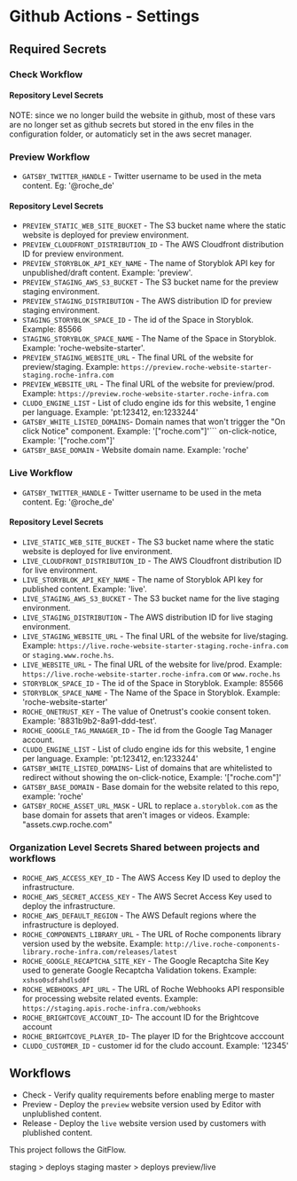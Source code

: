 # Github Actions - Settings

## Required Secrets

### Check Workflow

#### Repository Level Secrets
NOTE: since we no longer build the website in github, most of these vars are no longer set as github secrets but stored in the env files in the configuration folder, or automaticly set in the aws secret manager.

### Preview Workflow
- `GATSBY_TWITTER_HANDLE` - Twitter username to be used in the meta content. Eg: '@roche_de'

#### Repository Level Secrets

- `PREVIEW_STATIC_WEB_SITE_BUCKET` - The S3 bucket name where the static website is deployed for preview environment.
- `PREVIEW_CLOUDFRONT_DISTRIBUTION_ID` - The AWS Cloudfront distribution ID for preview environment.
- `PREVIEW_STORYBLOK_API_KEY_NAME` - The name of Storyblok API key for unpublished/draft content. Example: 'preview'.
- `PREVIEW_STAGING_AWS_S3_BUCKET` - The S3 bucket name for the preview staging environment.
- `PREVIEW_STAGING_DISTRIBUTION` - The AWS  distribution ID for preview staging environment.
- `STAGING_STORYBLOK_SPACE_ID` - The id of the Space in Storyblok. Example: 85566
- `STAGING_STORYBLOK_SPACE_NAME` - The Name of the Space in Storyblok. Example: 'roche-website-starter'.
- `PREVIEW_STAGING_WEBSITE_URL` - The final URL of the website for preview/staging. Example: `https://preview.roche-website-starter-staging.roche-infra.com`
- `PREVIEW_WEBSITE_URL` - The final URL of the website for preview/prod. Example: `https://preview.roche-website-starter.roche-infra.com`
- `CLUDO_ENGINE_LIST` - List of cludo engine ids for this website, 1 engine per language. Example: 'pt:123412, en:1233244'
- `GATSBY_WHITE_LISTED_DOMAINS`- Domain names that won't trigger the "On click Notice" component. Example: '["roche.com"]'```
on-click-notice, Example: '["roche.com"]'
- `GATSBY_BASE_DOMAIN` - Website domain name. Example: 'roche'

### Live Workflow
- `GATSBY_TWITTER_HANDLE` - Twitter username to be used in the meta content. Eg: '@roche_de'

#### Repository Level Secrets

- `LIVE_STATIC_WEB_SITE_BUCKET` - The S3 bucket name where the static website is deployed for live environment.
- `LIVE_CLOUDFRONT_DISTRIBUTION_ID` - The AWS Cloudfront distribution ID for live environment.
- `LIVE_STORYBLOK_API_KEY_NAME` - The name of Storyblok API key for published content. Example: 'live'.
- `LIVE_STAGING_AWS_S3_BUCKET` - The S3 bucket name for the live staging environment.
- `LIVE_STAGING_DISTRIBUTION` - The AWS  distribution ID for live staging environment.
- `LIVE_STAGING_WEBSITE_URL` - The final URL of the website for live/staging. Example: `https://live.roche-website-starter-staging.roche-infra.com` or `staging.www.roche.hs`.
- `LIVE_WEBSITE_URL` - The final URL of the website for live/prod. Example: `https://live.roche-website-starter.roche-infra.com` or `www.roche.hs`
- `STORYBLOK_SPACE_ID` - The id of the Space in Storyblok. Example: 85566
- `STORYBLOK_SPACE_NAME` - The Name of the Space in Storyblok. Example: 'roche-website-starter'
- `ROCHE_ONETRUST_KEY` - The value of Onetrust's cookie consent token. Example: '8831b9b2-8a91-ddd-test'.
- `ROCHE_GOOGLE_TAG_MANAGER_ID` - The id from the Google Tag Manager account.
- `CLUDO_ENGINE_LIST` - List of cludo engine ids for this website, 1 engine per language. Example: 'pt:123412, en:1233244'
- `GATSBY_WHITE_LISTED_DOMAINS`- List of domains that are whitelisted to redirect without showing the 
on-click-notice, Example: '["roche.com"]'
- `GATSBY_BASE_DOMAIN` - Base domain for the website related to this repo, example: 'roche'
- `GATSBY_ROCHE_ASSET_URL_MASK` - URL to replace `a.storyblok.com` as the base domain for assets that aren't images or videos. Example: "assets.cwp.roche.com" 

### Organization Level Secrets Shared between projects and workflows

- `ROCHE_AWS_ACCESS_KEY_ID` - The AWS Access Key ID used to deploy the infrastructure.
- `ROCHE_AWS_SECRET_ACCESS_KEY` - The AWS Secret Access Key used to deploy the infrastructure.
- `ROCHE_AWS_DEFAULT_REGION` - The AWS Default regions where the infrastructure is deployed.
- `ROCHE_COMPONENTS_LIBRARY_URL` - The URL of Roche components library version used by the website. Example: `http://live.roche-components-library.roche-infra.com/releases/latest`
- `ROCHE_GOOGLE_RECAPTCHA_SITE_KEY` - The Google Recaptcha Site Key used to generate Google Recaptcha Validation tokens. Example: `xshso0sdfahdlsd0f`
- `ROCHE_WEBHOOKS_API_URL` - The URL of Roche Webhooks API responsible for processing website related events. Example: `https://staging.apis.roche-infra.com/webhooks`
- `ROCHE_BRIGHTCOVE_ACCOUNT_ID`- The account ID for the Brightcove account
- `ROCHE_BRIGHTCOVE_PLAYER_ID`- The player ID for the Brightcove acccount
- `CLUDO_CUSTOMER_ID` - customer id for the cludo account. Example: '12345'

## Workflows

- Check - Verify quality requirements before enabling merge to master
- Preview - Deploy the `preview` website version used by Editor with unplublished content.
- Release - Deploy the `live` website version used by customers with plublished content.

This project follows the GitFlow.

staging > deploys staging
master  > deploys preview/live
